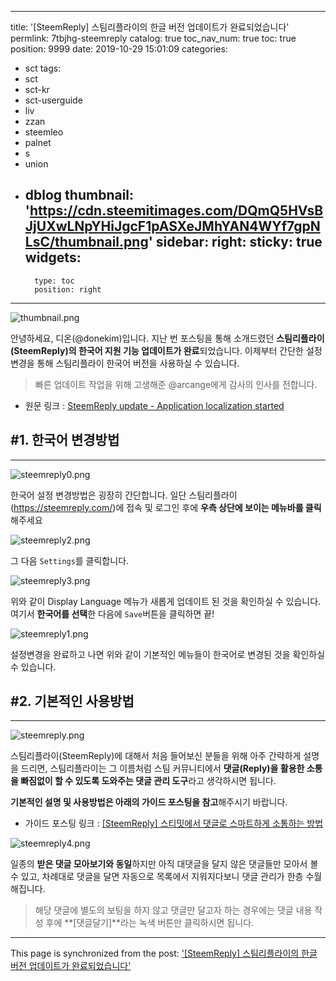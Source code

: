 
---
title: '[SteemReply] 스팀리플라이의 한글 버전 업데이트가 완료되었습니다'
permlink: 7tbjhg-steemreply
catalog: true
toc_nav_num: true
toc: true
position: 9999
date: 2019-10-29 15:01:09
categories:
- sct
tags:
- sct
- sct-kr
- sct-userguide
- liv
- zzan
- steemleo
- palnet
- s
- union
- dblog
thumbnail: 'https://cdn.steemitimages.com/DQmQ5HVsBJjUXwLNpYHiJgcF1pASXeJMhYAN4WYf7gpNLsC/thumbnail.png'
sidebar:
    right:
        sticky: true
widgets:
    -
        type: toc
        position: right
---


![thumbnail.png](https://cdn.steemitimages.com/DQmQ5HVsBJjUXwLNpYHiJgcF1pASXeJMhYAN4WYf7gpNLsC/thumbnail.png)

안녕하세요, 디온(@donekim)입니다. 지난 번 포스팅을 통해 소개드렸던 **스팀리플라이(SteemReply)의 한국어 지원 기능 업데이트가 완료**되었습니다. 이제부터 간단한 설정 변경을 통해 스팀리플라이 한국어 버전을 사용하실 수 있습니다.

> 빠른 업데이트 작업을 위해 고생해준 @arcange에게 감사의 인사를 전합니다.

- 원문 링크 : [SteemReply update - Application localization started](https://steempeak.com/steemreply/@arcange/steemreply-update-application-localization-started)

## #1. 한국어 변경방법
---
![steemreply0.png](https://cdn.steemitimages.com/DQmWcYvWGfcTbu5kdkJDMWBontDgcMTjqCQVcy8itHPp8LX/steemreply0.png)

한국어 설정 변경방법은 굉장히 간단합니다. 일단 스팀리플라이(https://steemreply.com/)에 접속 및 로그인 후에 **우측 상단에 보이는 메뉴바를 클릭**해주세요

![steemreply2.png](https://cdn.steemitimages.com/DQmVurKkaRMSMnFBw5r6W6JpGiGVNUEXV7y7AKFf5C5jCeo/steemreply2.png)

그 다음 `Settings`를 클릭합니다.


![steemreply3.png](https://cdn.steemitimages.com/DQmRUjvfzy2zFc6xKnWFcw3tqRpZPXqJdvHaUPm3MH7ph2f/steemreply3.png)

위와 같이 Display Language 메뉴가 새롭게 업데이트 된 것을 확인하실 수 있습니다. 여기서 **한국어를 선택**한 다음에 `Save`버튼을 클릭하면 끝!


![steemreply1.png](https://cdn.steemitimages.com/DQme5GzDRnNhttiVbMwJH7xg7C9vNthboquZ6LrVMizJF2p/steemreply1.png)

설정변경을 완료하고 나면 위와 같이 기본적인 메뉴들이 한국어로 변경된 것을 확인하실 수 있습니다.

## #2. 기본적인 사용방법
---

![steemreply.png](https://files.steempeak.com/file/steempeak/donekim/g6dZapxq-steemreply.png)


스팀리플라이(SteemReply)에 대해서 처음 들어보신 분들을 위해 아주 간략하게 설명을 드리면, 스팀리플라이는 그 이름처럼  스팀 커뮤니티에서 **댓글(Reply)을 활용한 소통을 빠짐없이 할 수 있도록 도와주는 댓글 관리 도구**라고 생각하시면 됩니다.

**기본적인 설명 및 사용방법은 아래의 가이드 포스팅을 참고**해주시기 바랍니다.

- 가이드 포스팅 링크 : [[SteemReply] 스티밋에서 댓글로 스마트하게 소통하는 방법](https://www.steemcoinpan.com/sct/@donekim/steemreply)


![steemreply4.png](https://cdn.steemitimages.com/DQmZ7TehShH3D8uJfaB2mEYRJe3zKHbwbuS4ojkN6zBxzMh/steemreply4.png)

일종의 **받은 댓글 모아보기와 동일**하지만 아직 대댓글을 달지 않은 댓글들만 모아서 볼 수 있고, 차례대로 댓글을 달면 자동으로 목록에서 지워지다보니 댓글 관리가 한층 수월해집니다. 

> 해당 댓글에 별도의 보팅을 하지 않고 댓글만 달고자 하는 경우에는 댓글 내용 작성 후에 **[댓글달기]**라는 녹색 버튼만 클릭하시면 됩니다.

- - -

This page is synchronized from the post: ['[SteemReply] 스팀리플라이의 한글 버전 업데이트가 완료되었습니다'](https://steemit.com/@donekim/7tbjhg-steemreply)
